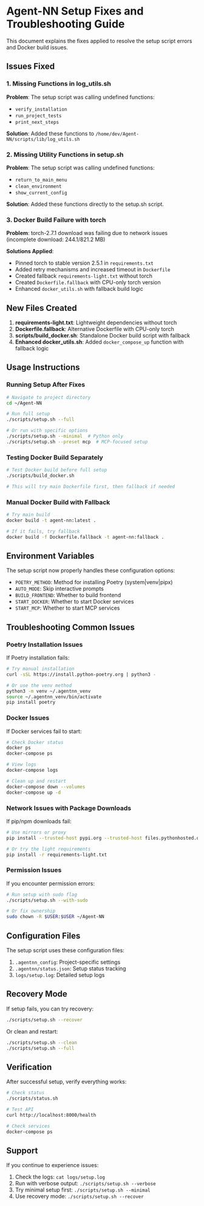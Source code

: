 # Agent-NN Setup Fixes and Troubleshooting Guide

This document explains the fixes applied to resolve the setup script errors and Docker build issues.

## Issues Fixed

### 1. Missing Functions in log_utils.sh

**Problem**: The setup script was calling undefined functions:
- `verify_installation`
- `run_project_tests` 
- `print_next_steps`

**Solution**: Added these functions to `/home/dev/Agent-NN/scripts/lib/log_utils.sh`

### 2. Missing Utility Functions in setup.sh

**Problem**: The setup script was calling undefined functions:
- `return_to_main_menu`
- `clean_environment`
- `show_current_config`

**Solution**: Added these functions directly to the setup.sh script.

### 3. Docker Build Failure with torch

**Problem**: torch-2.7.1 download was failing due to network issues (incomplete download: 244.1/821.2 MB)

**Solutions Applied**:
- Pinned torch to stable version 2.5.1 in `requirements.txt`
- Added retry mechanisms and increased timeout in `Dockerfile`
- Created fallback `requirements-light.txt` without torch
- Created `Dockerfile.fallback` with CPU-only torch version
- Enhanced `docker_utils.sh` with fallback build logic

## New Files Created

1. **requirements-light.txt**: Lightweight dependencies without torch
2. **Dockerfile.fallback**: Alternative Dockerfile with CPU-only torch
3. **scripts/build_docker.sh**: Standalone Docker build script with fallback
4. **Enhanced docker_utils.sh**: Added `docker_compose_up` function with fallback logic

## Usage Instructions

### Running Setup After Fixes

```bash
# Navigate to project directory
cd ~/Agent-NN

# Run full setup
./scripts/setup.sh --full

# Or run with specific options
./scripts/setup.sh --minimal  # Python only
./scripts/setup.sh --preset mcp  # MCP-focused setup
```

### Testing Docker Build Separately

```bash
# Test Docker build before full setup
./scripts/build_docker.sh

# This will try main Dockerfile first, then fallback if needed
```

### Manual Docker Build with Fallback

```bash
# Try main build
docker build -t agent-nn:latest .

# If it fails, try fallback
docker build -f Dockerfile.fallback -t agent-nn:fallback .
```

## Environment Variables

The setup script now properly handles these configuration options:

- `POETRY_METHOD`: Method for installing Poetry (system|venv|pipx)
- `AUTO_MODE`: Skip interactive prompts
- `BUILD_FRONTEND`: Whether to build frontend
- `START_DOCKER`: Whether to start Docker services
- `START_MCP`: Whether to start MCP services

## Troubleshooting Common Issues

### Poetry Installation Issues

If Poetry installation fails:

```bash
# Try manual installation
curl -sSL https://install.python-poetry.org | python3 -

# Or use the venv method
python3 -m venv ~/.agentnn_venv
source ~/.agentnn_venv/bin/activate
pip install poetry
```

### Docker Issues

If Docker services fail to start:

```bash
# Check Docker status
docker ps
docker-compose ps

# View logs
docker-compose logs

# Clean up and restart
docker-compose down --volumes
docker-compose up -d
```

### Network Issues with Package Downloads

If pip/npm downloads fail:

```bash
# Use mirrors or proxy
pip install --trusted-host pypi.org --trusted-host files.pythonhosted.org -r requirements.txt

# Or try the light requirements
pip install -r requirements-light.txt
```

### Permission Issues

If you encounter permission errors:

```bash
# Run setup with sudo flag
./scripts/setup.sh --with-sudo

# Or fix ownership
sudo chown -R $USER:$USER ~/Agent-NN
```

## Configuration Files

The setup script uses these configuration files:

1. `.agentnn_config`: Project-specific settings
2. `.agentnn/status.json`: Setup status tracking
3. `logs/setup.log`: Detailed setup logs

## Recovery Mode

If setup fails, you can try recovery:

```bash
./scripts/setup.sh --recover
```

Or clean and restart:

```bash
./scripts/setup.sh --clean
./scripts/setup.sh --full
```

## Verification

After successful setup, verify everything works:

```bash
# Check status
./scripts/status.sh

# Test API
curl http://localhost:8000/health

# Check services
docker-compose ps
```

## Support

If you continue to experience issues:

1. Check the logs: `cat logs/setup.log`
2. Run with verbose output: `./scripts/setup.sh --verbose`
3. Try minimal setup first: `./scripts/setup.sh --minimal`
4. Use recovery mode: `./scripts/setup.sh --recover`
